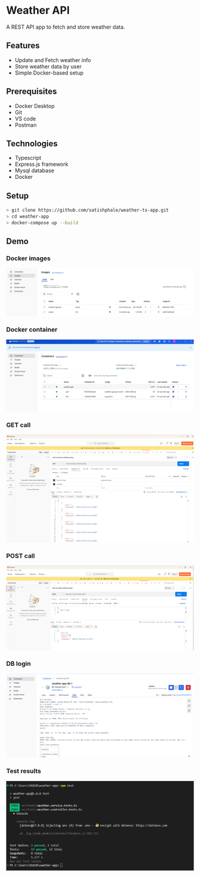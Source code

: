 # Weather API

A REST API app to fetch and store weather data.

## Features
- Update and Fetch weather info
- Store weather data by user
- Simple Docker-based setup

## Prerequisites
- Docker Desktop  
- Git 
- VS code
- Postman

## Technologies
 - Typescript
 - Express.js framework
 - Mysql database
 - Docker  


## Setup

```bash
> git clone https://github.com/satishphale/weather-ts-app.git
> cd weather-app
> docker-compose up --build
```
## Demo
### Docker images
![Docker images](images/DockerImages.png)

### Docker container
![Docker container](images/DockerContainer.png)

### GET call
![Get call](images/GetCall.png)

### POST call
![Post call](images/PostCall.png)

### DB login
![Mysql Login](images/MysqlLogin.png)

### Test results
![Test results](images/TestResults.png)



